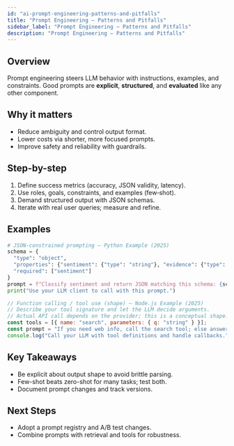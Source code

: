 ```yaml
---
id: "ai-prompt-engineering-patterns-and-pitfalls"
title: "Prompt Engineering — Patterns and Pitfalls"
sidebar_label: "Prompt Engineering — Patterns and Pitfalls"
description: "Prompt Engineering — Patterns and Pitfalls"
---
```


## Overview

Prompt engineering steers LLM behavior with instructions, examples, and constraints.
Good prompts are **explicit**, **structured**, and **evaluated** like any other component.
## Why it matters

- Reduce ambiguity and control output format.
- Lower costs via shorter, more focused prompts.
- Improve safety and reliability with guardrails.
## Step-by-step

1. Define success metrics (accuracy, JSON validity, latency).
2. Use roles, goals, constraints, and examples (few‑shot).
3. Demand structured output with JSON schemas.
4. Iterate with real user queries; measure and refine.
## Examples

```python
# JSON-constrained prompting — Python Example (2025)
schema = {
  "type": "object",
  "properties": {"sentiment": {"type": "string"}, "evidence": {"type": "string"}},
  "required": ["sentiment"]
}
prompt = f"Classify sentiment and return JSON matching this schema: {schema}"
print("Use your LLM client to call with this prompt.")
```

```js
// Function calling / tool use (shape) — Node.js Example (2025)
// Describe your tool signature and let the LLM decide arguments.
// Actual API call depends on the provider; this is a conceptual shape.
const tools = [{ name: "search", parameters: { q: "string" } }];
const prompt = "If you need web info, call the search tool; else answer directly.";
console.log("Call your LLM with tool definitions and handle callbacks.");
```
## Key Takeaways

- Be explicit about output shape to avoid brittle parsing.
- Few-shot beats zero-shot for many tasks; test both.
- Document prompt changes and track versions.
## Next Steps

- Adopt a prompt registry and A/B test changes.
- Combine prompts with retrieval and tools for robustness.
